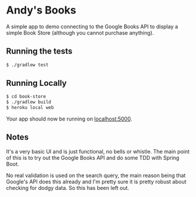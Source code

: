 # Andy's Books

A simple app to demo connecting to the Google Books API to display a simple Book Store (although you cannot purchase anything).

## Running the tests

```sh
$ ./gradlew test
```

## Running Locally

```sh
$ cd book-store
$ ./gradlew build
$ heroku local web
```

Your app should now be running on [localhost:5000](http://localhost:5000/).

## Notes

It's a very basic UI and is just functional, no bells or whistle. The main point of this is to try out the Google Books API and do some TDD with Spring Boot.

No real validation is used on the search query, the main reason being that Google's API does this already and I'm pretty sure it is pretty robust about checking for dodgy data. So this has been left out.

